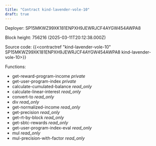 ```yaml
---
title: "Contract kind-lavender-vole-10"
draft: true
---
```

Deployer: SP15MKWZ99XK181ENPXH9JEWRJCF4AYGW454AWPA8


 



Block height: 756216 (2025-03-11T20:12:38.000Z)

Source code: {{<contractref "kind-lavender-vole-10" SP15MKWZ99XK181ENPXH9JEWRJCF4AYGW454AWPA8 kind-lavender-vole-10>}}

Functions:

* get-reward-program-income _private_
* get-user-program-index _private_
* calculate-cumulated-balance _read_only_
* calculate-linear-interest _read_only_
* convert-to _read_only_
* div _read_only_
* get-normalized-income _read_only_
* get-precision _read_only_
* get-rt-by-block _read_only_
* get-sbtc-rewards _read_only_
* get-user-program-index-eval _read_only_
* mul _read_only_
* mul-precision-with-factor _read_only_
